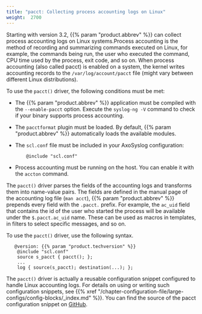 ```yaml
---
title: "pacct: Collecting process accounting logs on Linux"
weight:  2700
---
```

<!-- DISCLAIMER: This file is based on the syslog-ng Open Source Edition documentation https://github.com/balabit/syslog-ng-ose-guides/commit/2f4a52ee61d1ea9ad27cb4f3168b95408fddfdf2 and is used under the terms of The syslog-ng Open Source Edition Documentation License. The file has been modified by Axoflow. -->

Starting with version 3.2, {{% param "product.abbrev" %}} can collect process accounting logs on Linux systems.Process accounting is the method of recording and summarizing commands executed on Linux, for example, the commands being run, the user who executed the command, CPU time used by the process, exit code, and so on. When process accounting (also called pacct) is enabled on a system, the kernel writes accounting records to the `/var/log/account/pacct` file (might vary between different Linux distributions).

To use the `pacct()` driver, the following conditions must be met:

  - The {{% param "product.abbrev" %}} application must be compiled with the `--enable-pacct` option. Execute the `syslog-ng -V` command to check if your binary supports process accounting.

  - The `pacctformat` plugin must be loaded. By default, {{% param "product.abbrev" %}} automatically loads the available modules.

  - The `scl.conf` file must be included in your AxoSyslog configuration:
    
    ```shell
        @include "scl.conf"
    
    ```

  - Process accounting must be running on the host. You can enable it with the `accton` command.

The `pacct()` driver parses the fields of the accounting logs and transforms them into name-value pairs. The fields are defined in the manual page of the accounting log file (`man acct`), {{% param "product.abbrev" %}} prepends every field with the `.pacct.` prefix. For example, the `ac_uid` field that contains the id of the user who started the process will be available under the `$.pacct.ac_uid` name. These can be used as macros in templates, in filters to select specific messages, and so on.

To use the `pacct()` driver, use the following syntax.

```shell
   @version: {{% param "product.techversion" %}}
    @include "scl.conf"
    source s_pacct { pacct(); };
    ...
    log { source(s_pacct); destination(...); };
```

The `pacct()` driver is actually a reusable configuration snippet configured to handle Linux accounting logs. For details on using or writing such configuration snippets, see {{% xref "/chapter-configuration-file/large-configs/config-blocks/_index.md" %}}. You can find the source of the pacct configuration snippet on [GitHub](https://github.com/syslog-ng/syslog-ng/blob/master/scl/pacct/plugin.conf).
